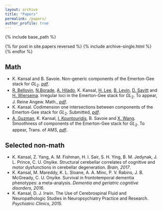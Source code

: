```yaml
---
layout: archive
title: "Papers"
permalink: /papers/
author_profile: true
---
```


{% include base_path %}

{% for post in site.papers reversed %}
  {% include archive-single.html %}
{% endfor %}

## Math
* K. Kansal and B. Savoie. Non-generic components of the Emerton-Gee stack for $GL_2$. _[pdf](https://kalyanikansal.github.io/files/nonsmooth.pdf)_.
* [R. Bellovin](https://rmbellovin.github.io/), [N.Borade](https://www.math.princeton.edu/people/neelima-borade), [A. Hilado](https://sites.google.com/view/antonhilado), K. Kansal, [H. Lee](https://sites.google.com/view/heejonglee/home), [B. Levin](https://math.rice.edu/~bl70/), [D. Savitt](https://math.jhu.edu/~savitt/) and [H. Wiersema](https://www.dpmms.cam.ac.uk/~hw600/). Irregular loci in the Emerton-Gee stack for $GL_2$. To appear, J. Reine Angew. Math., _[pdf](https://kalyanikansal.github.io/files/apaw.pdf)_.
* K. Kansal. Codimension one intersections between components of the Emerton-Gee stack for $GL_2$. Submitted, _[pdf](https://kalyanikansal.github.io/files/intersections.pdf)_.
* [A. Guzman](https://sites.google.com/math.arizona.edu/awguzman/), K. Kansal, [I. Kountouridis](https://mathematics.uchicago.edu/people/profile/iason-kountouridis/), B. Savoie and [X. Wang](https://www.xiyuanwang.website). Smoothness of components of the Emerton-Gee stack for $GL_2$. To appear, Trans. of AMS,  _[pdf](https://kalyanikansal.github.io/files/smooth.pdf)_.



## Selected non-math
* K. Kansal, Z. Yang, A. M. Fishman, H. I. Sair, S. H. Ying, B. M. Jedynak, J. L. Prince, C. U. Onyike. Structural cerebellar correlates of cognitive and motor dysfunctions in cerebellar degeneration. _Brain, 2017_.
* K. Kansal, M. Mareddy, K. L. Sloane, A. A. Minc, P. V. Rabins, J. B. McGready, C. U. Onyike. Survival in frontotemporal dementia phenotypes: a meta-analysis. _Dementia and geriatric cognitive disorders, 2016_.
* K. Kansal, D. J. Irwin. The Use of Cerebrospinal Fluid and Neuropathologic Studies in Neuropsychiatry Practice and Research. _Psychiatric Clinics, 2015_.


